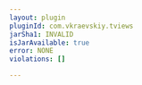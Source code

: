 ```yaml
---
layout: plugin
pluginId: com.vkraevskiy.tviews
jarSha1: INVALID
isJarAvailable: true
error: NONE
violations: []

---
```

